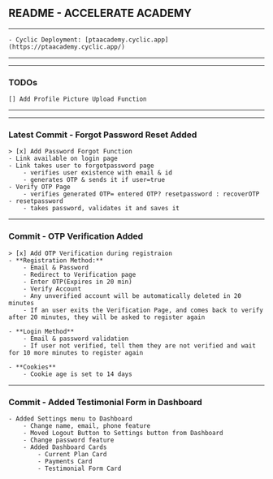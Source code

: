 ## README - ACCELERATE ACADEMY

---

    - Cyclic Deployment: [ptaacademy.cyclic.app](https://ptaacademy.cyclic.app/)

---

---

### TODOs

    [] Add Profile Picture Upload Function

---

---

### Latest Commit - Forgot Password Reset Added

    > [x] Add Password Forgot Function
    - Link available on login page
    - Link takes user to forgotpassword page
        - verifies user existence with email & id
        - generates OTP & sends it if user=true
    - Verify OTP Page
        - verifies generated OTP= entered OTP? resetpassword : recoverOTP
    - resetpassword
        - takes password, validates it and saves it

---

### Commit - OTP Verification Added

    > [x] Add OTP Verification during registraion
    - **Registration Method:**
        - Email & Password
        - Redirect to Verification page
        - Enter OTP(Expires in 20 min)
        - Verify Account
        - Any unverified account will be automatically deleted in 20 minutes
        - If an user exits the Verification Page, and comes back to verify after 20 minutes, they will be asked to register again

    - **Login Method**
        - Email & password validation
        - If user not verified, tell them they are not verified and wait for 10 more minutes to register again

    - **Cookies**
        - Cookie age is set to 14 days

---

### Commit - Added Testimonial Form in Dashboard

    - Added Settings menu to Dashboard
        - Change name, email, phone feature
        - Moved Logout Button to Settings button from Dashboard
        - Change password feature
        - Added Dashboard Cards
            - Current Plan Card
            - Payments Card
            - Testimonial Form Card
